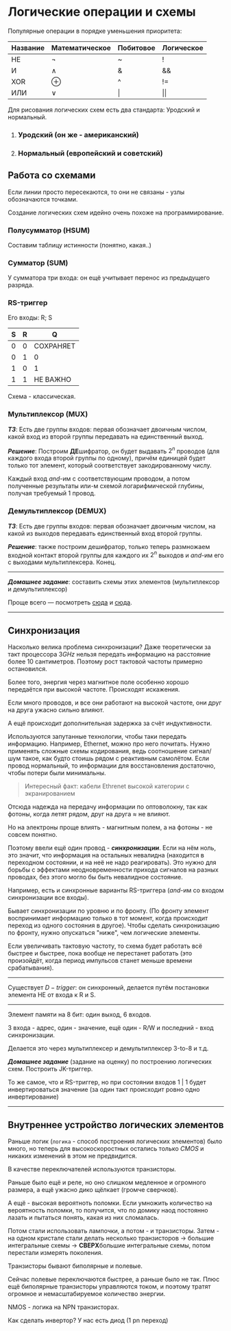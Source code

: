 # Логические операции и схемы

Популярные операции в порядке уменьшения приоритета:

| Название | Математическое | Побитовое | Логическое |
| -------- | -------------- | --------- | ---------- |
| НЕ       | $\lnot$        | ~         | !          |
| И        | $\land$        | &         | &&         |
| XOR      | $\oplus$       | ^         | !=         |
| ИЛИ      | $\lor$         | \|        | \|\|       |



Для рисования логических схем есть два стандарта: Уродский и нормальный.

1. ### Уродский (он же - американский)



2. ### Нормальный (европейский и советский)



## Работа со схемами

Если линии просто пересекаются, то они не связаны - узлы обозначаются точками.

Создание логических схем идейно очень похоже на программирование.

### Полусумматор (HSUM)

Составим таблицу истинности (понятно, какая..)

### Сумматор (SUM)

У сумматора три входа: он ещё учитывает перенос из предыдущего разряда.

### RS-триггер

Его входы: R; S

| S    | R    | Q         |
| ---- | ---- | --------- |
| 0    | 0    | СОХРАНЯЕТ |
| 0    | 1    | 0         |
| 1    | 0    | 1         |
| 1    | 1    | НЕ ВАЖНО  |

Схема - классическая.



### Мультиплексор (MUX)

***ТЗ***: Есть две группы входов: первая обозначает двоичным числом, какой вход из второй группы передавать на единственный выход.

***Решение***: Построим **ДЕ**шифратор, он будет выдавать $2^n$ проводов (для каждого входа второй группы по одному), причём единицей будет только тот элемент, который соответствует закодированному числу.

Каждый вход $and$-им с соответствующим проводом, а потом полученные результаты или-м схемой логарифмической глубины, получая требуемый 1 провод.

### Демультиплексор (DEMUX)

***ТЗ***: Есть две группы входов: первая обозначает двоичным числом, на какой из выходов передавать единственный вход второй группы.

***Решение***: также построим дешифратор, только теперь размножаем входной контакт второй группы для каждого их $2^n$ выходов и $and$-им его с выходами мультиплексера. Конец. 

___

***Домашнее задание***: составить схемы этих элементов (мультиплексор и демультиплексор)

Проще всего — посмотреть [сюда](https://neerc.ifmo.ru/wiki/index.php?title=%D0%A8%D0%B8%D1%84%D1%80%D0%B0%D1%82%D0%BE%D1%80_%D0%B8_%D0%B4%D0%B5%D1%88%D0%B8%D1%84%D1%80%D0%B0%D1%82%D0%BE%D1%80) и [сюда](https://neerc.ifmo.ru/wiki/index.php?title=%D0%9C%D1%83%D0%BB%D1%8C%D1%82%D0%B8%D0%BF%D0%BB%D0%B5%D0%BA%D1%81%D0%BE%D1%80_%D0%B8_%D0%B4%D0%B5%D0%BC%D1%83%D0%BB%D1%8C%D1%82%D0%B8%D0%BF%D0%BB%D0%B5%D0%BA%D1%81%D0%BE%D1%80).

___

## Синхронизация



Насколько велика проблема синхронизации? Даже теоретически за такт процессора $3GHz$ нельзя передать информацию на расстояние более 10 сантиметров. Поэтому рост тактовой частоты примерно остановился.

Более того, энергия через магнитное поле особенно хорошо передаётся при высокой частоте. Происходят искажения.

Если много проводов, и все они работают на высокой частоте, они друг на друга ужасно сильно влияют.

А ещё происходит дополнительная задержка за счёт индуктивности.

Используются запутанные технологии, чтобы таки передать информацию. Например, Ethernet, можно про него почитать. Нужно применять сложные схемы кодирования, ведь соотношение сигнал/шум такое, как будто стоишь рядом с реактивным самолётом. Если провод нормальный, то информации для восстановления достаточно, чтобы потери были минимальны.

> Интересный факт: кабели Ethrenet высокой категории с экранированием 

Отсюда надежда на передачу информации по оптоволокну, так как фотоны, когда летят рядом, друг на друга $\approx$ не влияют.

Но на электроны проще влиять - магнитным полем,  а на фотоны - не совсем понятно.



Поэтому ввели ещё один провод - ***синхронизации***. Если на нём ноль, это значит, что информация на остальных невалидна (находится в переходном состоянии, и на неё не надо реагировать). Это нужно для борьбы с эффектами неодновременности прихода сигналов на разных проводах, без этого могло бы быть невалидное состояние. 

Например, есть и синхронные варианты RS-триггера ($and$-им со входом синхронизации все входы).

Бывает синхронизации по уровню и по фронту. (По фронту элемент воспринимает информацию только в тот момент, когда происходит переход из одного состояния в другое). Чтобы сделать синхронизацию по фронту, нужно опускаться "ниже", чем логические элементы.

Если увеличивать тактовую частоту, то схема будет работать всё быстрее и быстрее, пока вообще не перестанет работать (это произойдёт, когда период импульсов станет меньше времени срабатывания).

____

Существует $D-trigger$: он синхронный, делается путём постановки элемента НЕ от входа к R и S.

___

Элемент памяти на 8 бит: один выход, 6 входов.

3 входа - адрес, один - значение, ещё один - R/W и последний - вход синхронизации.

Делается это через мультиплексер и демультиплексер 3-to-8 и т.д.



***Домашнее задание*** (задание на оценку) по построению логических схем. Построить JK-триггер.

То же самое, что и RS-триггер, но при состоянии входов 1 | 1 будет инвертироваться значение (за один такт происходит ровно одно инвертирование)

_____

## Внутреннее устройство логических элементов

Раньше логик (`логика` - способ построения логических элементов) было много, но теперь для высокоскоростных остались только $CMOS$ и никаких изменений в этом не предвидится.

В качестве переключателей используются транзисторы.


Раньше было ещё и реле, но оно слишком медленное и огромного размера, а ещё ужасно дико щёлкает (громче сверчков).

А ещё - высокая вероятноть поломки. Если умножить количество на вероятность поломки, то получится, что по домику наод постоянно лазать и пытаться понять, какая из них сломалась. 

Потом стали использовать лампочки, а потом - и транзисторы. Затем - на одном кристале стали делать несколько транзисторов $\to$ большие интегральные схемы $\to$ **СВЕРХ**большие интегральные схемы, потом перестали измерять поколения.



Транзисторы бывают биполярные и полевые.

Сейчас полевые переключаются быстрее, а раньше было не так. Плюс ещё биполярные транзисторы управляются током, и поэтому тратят огромное и немасштабируемое количество энергии.

NMOS - логика на NPN транзисторах.

Как сделать инвертор? У нас есть диод (1 pn переход)
